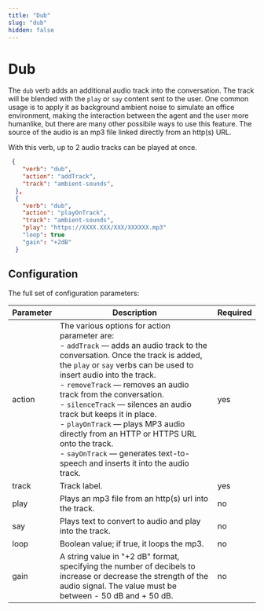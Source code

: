 ```yaml
---
title: "Dub"
slug: "dub"
hidden: false
---
```


# Dub

The `dub` verb adds an additional audio track into the conversation. The track will be blended with the `play` or `say` content sent to the user. One common usage is to apply it as background ambient noise to simulate an office environment, making the interaction between the agent and the user more humanlike, but there are many other possibile ways to use this feature. The source of the audio is an mp3 file linked directly from an http(s) URL.

With this verb, up to 2 audio tracks can be played at once.

```json
 {
    "verb": "dub",
    "action": "addTrack",
    "track": "ambient-sounds",
  },
  {
    "verb": "dub",
    "action": "playOnTrack",
    "track": "ambient-sounds",
    "play": "https://XXXX.XXX/XXX/XXXXXX.mp3"
    "loop": true
    "gain": "+2dB"
  }
```

## Configuration

The full set of configuration parameters:

| Parameter | Description                                                                                                                                                                                                                                                                                                                                                                                                                                                                                   | Required |
|-----------|-----------------------------------------------------------------------------------------------------------------------------------------------------------------------------------------------------------------------------------------------------------------------------------------------------------------------------------------------------------------------------------------------------------------------------------------------------------------------------------------------|----------|
| action    | The various options for action parameter are: <br> - `addTrack` — adds an audio track to the conversation. Once the track is added, the `play` or `say` verbs can be used to insert audio into the track. <br> - `removeTrack` — removes an audio track from the conversation. <br> - `silenceTrack` — silences an audio track but keeps it in place. <br> - `playOnTrack` — plays MP3 audio directly from an HTTP or HTTPS URL onto the track.  <br> - `sayOnTrack` — generates text-to-speech and inserts it into the audio track.           | yes      |
| track     | Track label.                                                                                                                                                                                                                                                                                                                                                                                                                                                                                  | yes      |
| play      | Plays an mp3 file from an http(s) url into the track.                                                                                                                                                                                                                                                                                                                                                                                                                                         | no       |
| say       | Plays text to convert to audio and play into the track.                                                                                                                                                                                                                                                                                                                                                                                                                                       | no       |
| loop      | Boolean value; if true, it loops the mp3.                                                                                                                                                                                                                                                                                                                                                                                                                                                     | no       |
| gain      | A string value in "+2 dB" format, specifying the number of decibels to increase or decrease the strength of the audio signal. The value must be between - 50 dB and + 50 dB.                                                                                                                                                                                                                                                                                                                  | no       |